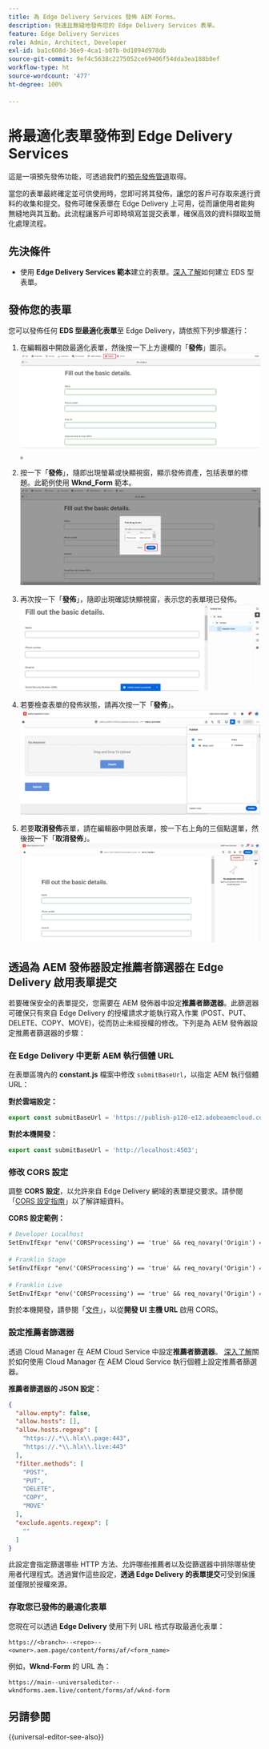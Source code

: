 ```yaml
---
title: 為 Edge Delivery Services 發佈 AEM Forms。
description: 快速且無縫地發佈您的 Edge Delivery Services 表單。
feature: Edge Delivery Services
role: Admin, Architect, Developer
exl-id: ba1c608d-36e9-4ca1-b87b-0d1094d978db
source-git-commit: 9ef4c5638c2275052ce69406f54dda3ea188b0ef
workflow-type: ht
source-wordcount: '477'
ht-degree: 100%

---
```


# 將最適化表單發佈到 Edge Delivery Services

<span class="preview">這是一項預先發佈功能，可透過我們的<a href="https://experienceleague.adobe.com/docs/experience-manager-cloud-service/content/release-notes/prerelease.html?lang=zh-Hant#new-features">預先發佈管道</a>取得。</span>


當您的表單最終確定並可供使用時，您即可將其發佈，讓您的客戶可存取來進行資料的收集和提交。發佈可確保表單在 Edge Delivery 上可用，從而讓使用者能夠無縫地與其互動。此流程讓客戶可即時填寫並提交表單，確保高效的資料擷取並簡化處理流程。

## 先決條件

* 使用 **Edge Delivery Services 範本**&#x200B;建立的表單。[深入了解](/help/edge/docs/forms/universal-editor/getting-started-universal-editor.md)如何建立 EDS 型表單。

## 發佈您的表單

您可以發佈任何 **EDS 型最適化表單**&#x200B;至 Edge Delivery，請依照下列步驟進行：

<!--1. Select the **Adaptive Form** that you want to publish and click the **Edit** ![edit icon](/help/forms/assets/edit.svg) icon.
   ![Select EDS-Based Form](/help/forms/assets/select-eds-based-form.png)-->

1. 在編輯器中開啟最適化表單，然後按一下上方邊欄的「**發佈**」圖示。
   ![按一下「發佈」](/help/forms/assets/publish-icon-eds-form.png)。

1. 按一下「**發佈**」，隨即出現螢幕或快顯視窗，顯示發佈資產，包括表單的標題。此範例使用 **Wknd_Form** 範本。
   ![一鍵式發佈](/help/forms/assets/on-click-publish.png)

1. 再次按一下「**發佈**」，隨即出現確認快顯視窗，表示您的表單現已發佈。
   ![發佈成功](/help/forms/assets/publish-success.png)

1. 若要檢查表單的發佈狀態，請再次按一下「**發佈**」。
   ![發佈狀態](/help/forms/assets/publish-status.png)

1. 若要&#x200B;**取消發佈**&#x200B;表單，請在編輯器中開啟表單，按一下右上角的三個點選單，然後按一下「**取消發佈**」。
   ![取消發佈](/help/forms/assets/unpublish--form.png)

## 透過為 AEM 發佈器設定推薦者篩選器在 Edge Delivery 啟用表單提交

若要確保安全的表單提交，您需要在 AEM 發佈器中設定&#x200B;**推薦者篩選器**。此篩選器可確保只有來自 Edge Delivery 的授權請求才能執行寫入作業 (POST、PUT、DELETE、COPY、MOVE)，從而防止未經授權的修改。下列是為 AEM 發佈器設定推薦者篩選器的步驟：

### 在 Edge Delivery 中更新 AEM 執行個體 URL

在表單區塊內的 **constant.js** 檔案中修改 `submitBaseUrl`，以指定 AEM 執行個體 URL：

**對於雲端設定：**

```js
export const submitBaseUrl = 'https://publish-p120-e12.adobeaemcloud.com';
```
**對於本機開發：**

```js
export const submitBaseUrl = 'http://localhost:4503';
```

### 修改 CORS 設定

調整 **CORS 設定**，以允許來自 Edge Delivery 網域的表單提交要求。請參閱「[CORS 設定指南](https://experienceleague.adobe.com/zh-hant/docs/experience-manager-learn/getting-started-with-aem-headless/deployments/configurations/cors)」以了解詳細資料。

**CORS 設定範例：**

```apache
# Developer Localhost
SetEnvIfExpr "env('CORSProcessing') == 'true' && req_novary('Origin') =~ m#(http://localhost(:\d+)?$)#" CORSTrusted=true

# Franklin Stage
SetEnvIfExpr "env('CORSProcessing') == 'true' && req_novary('Origin') =~ m#(https://.*\.hlx\.page$)#" CORSTrusted=true  

# Franklin Live
SetEnvIfExpr "env('CORSProcessing') == 'true' && req_novary('Origin') =~ m#(https://.*\.hlx\.live$)#" CORSTrusted=true
```
對於本機開發，請參閱「[文件](https://experienceleague.adobe.com/zh-hant/docs/experience-manager-cloud-service/content/headless/deployment/referrer-filter)」，以從&#x200B;**開發 UI 主機 URL** 啟用 CORS。

### 設定推薦者篩選器

透過 Cloud Manager 在 AEM Cloud Service 中設定&#x200B;**推薦者篩選器**。 [深入了解](https://experienceleague.adobe.com/zh-hant/docs/experience-manager-learn/foundation/security/understand-cross-origin-resource-sharing)關於如何使用 Cloud Manager 在 AEM Cloud Service 執行個體上設定推薦者篩選器。

**推薦者篩選器的 JSON 設定：**

```json
{
  "allow.empty": false,
  "allow.hosts": [],
  "allow.hosts.regexp": [
    "https://.*\\.hlx\\.page:443",
    "https://.*\\.hlx\\.live:443"
  ],
  "filter.methods": [
    "POST",
    "PUT",
    "DELETE",
    "COPY",
    "MOVE"
  ],
  "exclude.agents.regexp": [
    ""
  ]
}
```

此設定會指定篩選哪些 HTTP 方法、允許哪些推薦者以及從篩選器中排除哪些使用者代理程式。透過實作這些設定，**透過 Edge Delivery 的表單提交**&#x200B;可受到保護並僅限於授權來源。

### 存取您已發佈的最適化表單

您現在可以透過 **Edge Delivery** 使用下列 URL 格式存取最適化表單：

```
https://<branch>--<repo>--<owner>.aem.page/content/forms/af/<form_name>
```

例如，**Wknd-Form**  的 URL 為：

```
https://main--universaleditor--wkndforms.aem.live/content/forms/af/wknd-form
```


## 另請參閱

{{universal-editor-see-also}}


